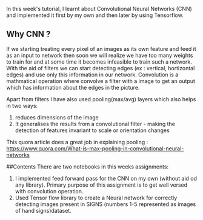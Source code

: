 In this week's tutorial, I learnt about Convolutional Neural Networks (CNN) and implemented it first by my own and then later by using Tensorflow.

## Why CNN ?
If we starting treating every pixel of an images as its own feature and feed it as an input to network then soon we will realize we have too many weights to train for and at some time it becomes infeasible to train such a network. With the aid of filters we can start detecting edges (ex : vertical, hortizontal edges) and use only this information in our network. Convolution is a mathmatical operation where convolve a filter with a image to get an output which has information about the edges in the picture.

Apart from filters I have also used pooling(max/avg) layers which also helps in two ways:
1. reduces dimensions of the image
2. It generalises the results from a convolutional filter - making the detection of features invariant to scale or orientation changes

This quora article does a great job in explaining pooling : https://www.quora.com/What-is-max-pooling-in-convolutional-neural-networks

##Contents
There are two notebooks in this weeks assignments:
1.  I implemented feed forward pass for the CNN on my own (without aid od any library). Primary purpose of this assignment is to get well versed with convolution operation.
2. Used Tensor flow library to create a Neural network for correctly detecting images present in SIGNS (numbers 1-5 represented as images of hand signs)dataset.


